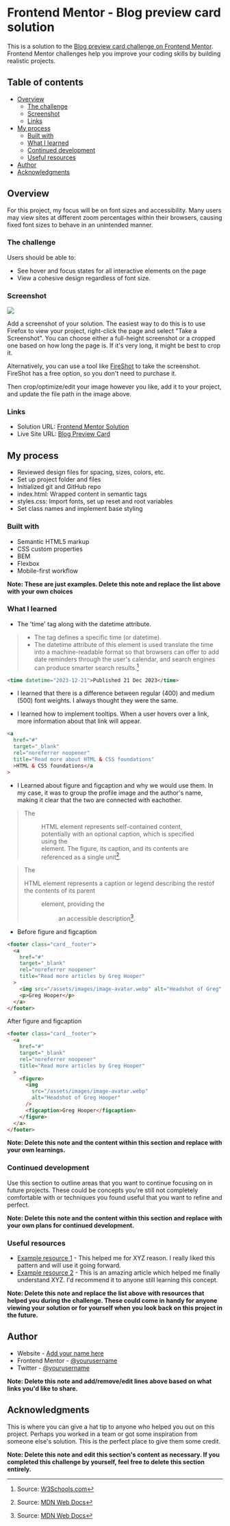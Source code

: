 # Frontend Mentor - Blog preview card solution

This is a solution to the [Blog preview card challenge on Frontend Mentor](https://www.frontendmentor.io/challenges/blog-preview-card-ckPaj01IcS). Frontend Mentor challenges help you improve your coding skills by building realistic projects.

## Table of contents

- [Overview](#overview)
  - [The challenge](#the-challenge)
  - [Screenshot](#screenshot)
  - [Links](#links)
- [My process](#my-process)
  - [Built with](#built-with)
  - [What I learned](#what-i-learned)
  - [Continued development](#continued-development)
  - [Useful resources](#useful-resources)
- [Author](#author)
- [Acknowledgments](#acknowledgments)

## Overview

For this project, my focus will be on font sizes and accessibility. Many users may view sites at different zoom percentages within their browsers, causing fixed font sizes to behave in an unintended manner.

### The challenge

Users should be able to:

- See hover and focus states for all interactive elements on the page
- View a cohesive design regardless of font size.

### Screenshot

![](./screenshot.jpg)

Add a screenshot of your solution. The easiest way to do this is to use Firefox to view your project, right-click the page and select "Take a Screenshot". You can choose either a full-height screenshot or a cropped one based on how long the page is. If it's very long, it might be best to crop it.

Alternatively, you can use a tool like [FireShot](https://getfireshot.com/) to take the screenshot. FireShot has a free option, so you don't need to purchase it.

Then crop/optimize/edit your image however you like, add it to your project, and update the file path in the image above.

### Links

- Solution URL: [Frontend Mentor Solution](https://your-solution-url.com)
- Live Site URL: [Blog Preview Card](https://your-live-site-url.com)

## My process

- Reviewed design files for spacing, sizes, colors, etc.
- Set up project folder and files
- Initialized git and GitHub repo
- index.html: Wrapped content in semantic tags
- styles.css: Import fonts, set up reset and root variables
- Set class names and implement base styling

### Built with

- Semantic HTML5 markup
- CSS custom properties
- BEM
- Flexbox
- Mobile-first workflow

**Note: These are just examples. Delete this note and replace the list above with your own choices**

### What I learned

- The 'time' tag along with the datetime attribute.

> - The <time> tag defines a specific time (or datetime).
> - The datetime attribute of this element is used translate the time into a
>   machine-readable format so that browsers can offer to add date reminders through
>   the user's calendar, and search engines can produce smarter search results.[^1]

```html
<time datetime="2023-12-21">Published 21 Dec 2023</time>
```

- I learned that there is a difference between regular (400) and medium (500) font weights. I always thought they were the same.

- I learned how to implement tooltips. When a user hovers over a link, more information about that link will appear.

```html
<a
  href="#"
  target="_blank"
  rel="noreferrer noopener"
  title="Read more about HTML & CSS foundations"
  >HTML & CSS foundations</a
>
```

- I Learned about figure and figcaption and why we would use them. In my case, it was to group the profile image and the author's name, making it clear that the two are connected with eachother.

> The <figure> HTML element represents self-contained content, potentially with an
> optional caption, which is specified using the <figcaption> element. The figure,
> its caption, and its contents are referenced as a single unit[^2].

> The <figcaption> HTML element represents a caption or legend describing the restof the
> contents of its parent <figure> element, providing the <figure> an accessible description[^3].

- Before figure and figcaption

```html
<footer class="card__footer">
  <a
    href="#"
    target="_blank"
    rel="noreferrer noopener"
    title="Read more articles by Greg Hooper"
  >
    <img src="/assets/images/image-avatar.webp" alt="Headshot of Greg" />
    <p>Greg Hooper</p>
  </a>
</footer>
```

After figure and figcaption

```html
<footer class="card__footer">
  <a
    href="#"
    target="_blank"
    rel="noreferrer noopener"
    title="Read more articles by Greg Hooper"
  >
    <figure>
      <img
        src="/assets/images/image-avatar.webp"
        alt="Headshot of Greg Hooper"
      />
      <figcaption>Greg Hooper</figcaption>
    </figure>
  </a>
</footer>
```

[^1]: Source: [W3Schools.com](https://www.w3schools.com/tags/tag_time.asp)
[^2]: Source: [MDN Web Docs](https://developer.mozilla.org/en-US/docs/Web/HTML/Element/figure)
[^3]: Source: [MDN Web Docs](https://developer.mozilla.org/en-US/docs/Web/HTML/Element/figcaption)

**Note: Delete this note and the content within this section and replace with your own learnings.**

### Continued development

Use this section to outline areas that you want to continue focusing on in future projects. These could be concepts you're still not completely comfortable with or techniques you found useful that you want to refine and perfect.

**Note: Delete this note and the content within this section and replace with your own plans for continued development.**

### Useful resources

- [Example resource 1](https://www.example.com) - This helped me for XYZ reason. I really liked this pattern and will use it going forward.
- [Example resource 2](https://www.example.com) - This is an amazing article which helped me finally understand XYZ. I'd recommend it to anyone still learning this concept.

**Note: Delete this note and replace the list above with resources that helped you during the challenge. These could come in handy for anyone viewing your solution or for yourself when you look back on this project in the future.**

## Author

- Website - [Add your name here](https://www.your-site.com)
- Frontend Mentor - [@yourusername](https://www.frontendmentor.io/profile/yourusername)
- Twitter - [@yourusername](https://www.twitter.com/yourusername)

**Note: Delete this note and add/remove/edit lines above based on what links you'd like to share.**

## Acknowledgments

This is where you can give a hat tip to anyone who helped you out on this project. Perhaps you worked in a team or got some inspiration from someone else's solution. This is the perfect place to give them some credit.

**Note: Delete this note and edit this section's content as necessary. If you completed this challenge by yourself, feel free to delete this section entirely.**

